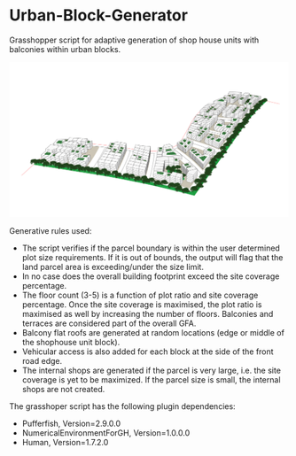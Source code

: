 # Urban-Block-Generator
Grasshopper script for adaptive generation of shop house units with balconies within urban blocks.

<img src="/sample-preview.png" 
     alt="Sample perspective preview of the generated urban blocks">

Generative rules used:

- The script verifies if the parcel boundary is within the user determined plot size requirements. If it is out of bounds, the output will flag that the land parcel area is exceeding/under the size limit.
- In no case does the overall building footprint exceed the site coverage percentage.
- The floor count (3-5) is a function of plot ratio and site coverage percentage. Once the site coverage is maximised, the plot ratio is maximised as well by increasing the number of floors. Balconies and terraces are considered part of the overall GFA.
- Balcony flat roofs are generated at random locations (edge or middle of the shophouse unit block).
- Vehicular access is also added for each block at the side of the front road edge.
- The internal shops are generated if the parcel is very large, i.e. the site coverage is yet to be maximized. If the parcel size is small, the internal shops are not created.

The grasshoper script has the following plugin dependencies:

- Pufferfish, Version=2.9.0.0
- NumericalEnvironmentForGH, Version=1.0.0.0
- Human, Version=1.7.2.0

